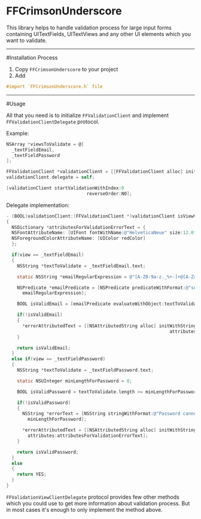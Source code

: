 
# FFCrimsonUnderscore

This library helps to handle validation process for large input forms containing UITextFields, UITextViews and any other UI elements which you want to validate.

---------------

#Installation Process
1. Copy `FFCrimsonUnderscore` to your project
2. Add
```objective-c
#import `FFCrimsonUnderscore.h` file
```

---------------

#Usage

All that you need is to initialize `FFValidationClient` and implement `FFValidationClientDelegate` protocol.

Example:

```objective-c
NSArray *viewsToValidate = @[
  _textFieldEmail,
  _textFieldPassword
];

FFValidationClient *validationClient = [[FFValidationClient alloc] initWithViews:viewsToValidate];
validationClient.delegate = self;

[validationClient startValidationWithIndex:0
                              reverseOrder:NO];
```

Delegate implementation:

```objective-c
- (BOOL)validationClient:(FFValidationClient *)validationClient isViewValid:(UIView *)view errorAttributedText:(NSAttributedString **)errorAttributedText
{
  NSDictionary *attributesForValidationErrorText = {
  NSFontAttributeName: [UIFont fontWithName:@"HelveticaNeue" size:12.0f],
  NSForegroundColorAttributeName: [UIColor redColor]
  };

  if(view == _textFieldEmail)
  {
    NSString *textToValidate = _textFieldEmail.text;

    static NSString *emailRegularExpression = @"[A-Z0-9a-z._%+-]+@[A-Za-z0-9.-]+\\.[A-Za-z]{2,4}";

    NSPredicate *emailPredicate = [NSPredicate predicateWithFormat:@"self matches %@",
      emailRegularExpression];

    BOOL isValidEmail = [emailPredicate evaluateWithObject:textToValidate];

    if(!isValidEmail)
    {
      *errorAttributedText = [[NSAttributedString alloc] initWithString:@"Wrong email."
                                                             attributes:attributesForValidationErrorText];
    }

    return isValidEmail;
  }
  else if(view == _textFieldPassword)
  {
    NSString *textToValidate = _textFieldPassword.text;

    static NSUInteger minLengthForPassword = 8;

    BOOL isValidPassword = textToValidate.length >= minLengthForPassword;

    if(!isValidPassword)
    {
      NSString *errorText = [NSString stringWithFormat:@"Password cannot be less than %d symbols.",
        minLengthForPassword];

      *errorAttributedText = [[NSAttributedString alloc] initWithString:errorText
        attributes:attributesForValidationErrorText];
    }

    return isValidPassword;
  }
  else
  {
    return YES;
  }
}
```

`FFValidationViewClientDelegate` protocol provides few other methods which you could use to get more information about validation process. But in most cases it's enough to only implement the method above.